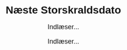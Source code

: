 <!DOCTYPE html>
<html lang="da">
<head>
    <meta charset="UTF-8">
    <meta name="viewport" content="width=device-width, initial-scale=1.0">
    <title>Storskrald Oversigt</title>
    <style>
        body { font-family: Arial, sans-serif; margin: 20px; }
        h1, p { text-align: center; }
        p { font-size: 18px; }
    </style>
</head>
<body>
    <h1>Næste Storskraldsdato</h1>
    <p id="next-date">Indlæser...</p>
    <p id="next-address">Indlæser...</p>
    <script>
        const data = [
            { adresse: "Borgevej 25 B", by: "Lyngby", dato: "2025-02-21" },
            { adresse: "Sydtoftevej 11", by: "Søborg", dato: "2025-02-26" },
            { adresse: "Borgevej 25 B", by: "Lyngby", dato: "2025-03-21" },
            { adresse: "Sydtoftevej 11", by: "Søborg", dato: "2025-03-26" },
            { adresse: "Borgevej 25 B", by: "Lyngby", dato: "2025-04-18" },
            { adresse: "Sydtoftevej 11", by: "Søborg", dato: "2025-04-23" },
            { adresse: "Borgevej 25 B", by: "Lyngby", dato: "2025-05-16" },
            { adresse: "Sydtoftevej 11", by: "Søborg", dato: "2025-05-21" },
            { adresse: "Boligforeninger", by: "Farum + Værløse", dato: "2025-02-18" },
            { adresse: "Boligforeninger", by: "Farum + Værløse", dato: "2025-03-18" },
            { adresse: "Boligforeninger", by: "Farum + Værløse", dato: "2025-04-15" },
            { adresse: "Boligforeninger", by: "Farum + Værløse", dato: "2025-05-20" },
            { adresse: "Gladsaxevej 51", by: "Gladsaxe", dato: "2025-02-26" },
            { adresse: "Gladsaxevej 51", by: "Gladsaxe", dato: "2025-03-26" },
            { adresse: "Gladsaxevej 51", by: "Gladsaxe", dato: "2025-04-23" },
            { adresse: "Gladsaxevej 51", by: "Gladsaxe", dato: "2025-05-21" },
            { adresse: "Tulipanvej 5", by: "Vanløse", dato: "2025-04-03" },
            { adresse: "Søborg Hovedgade 12", by: "Søborg", dato: "2025-03-13" },
            { adresse: "Søborg Hovedgade 12", by: "Søborg", dato: "2025-04-10" },
            { adresse: "Søborg Hovedgade 12", by: "Søborg", dato: "2025-05-08" },
            { adresse: "Virumgårdsvej 2", by: "Virum", dato: "2025-02-20" },
            { adresse: "Virumgårdsvej 2", by: "Virum", dato: "2025-03-20" },
            { adresse: "Virumgårdsvej 2", by: "Virum", dato: "2025-04-17" },
            { adresse: "Virumgårdsvej 2", by: "Virum", dato: "2025-05-15" },
            { adresse: "Skovdiget 1", by: "Birkerød", dato: "2025-03-18" },
            { adresse: "Solvangsvej 7", by: "Glostrup", dato: "2025-03-24" },
            { adresse: "Solvangsvej 7", by: "Glostrup", dato: "2025-04-24" },
            { adresse: "Solvangsvej 7", by: "Glostrup", dato: "2025-05-21" },
            { adresse: "Solvangsvej 7", by: "Glostrup", dato: "2025-05-19" },
            { adresse: "Dorthesvej 35", by: "Holte", dato: "2025-03-04" },
            { adresse: "Landsevej 8A", by: "Holte", dato: "2025-03-11" },
            { adresse: "Landsebakken 24", by: "Holte", dato: "2025-03-11" },
            { adresse: "Lærkebakken 20", by: "Birkerød", dato: "2025-03-25" },
            { adresse: "Fyrrebakken 6", by: "Birkerød", dato: "2025-03-25" },
            { adresse: "Dronningsgård Alle 60", by: "Holte", dato: "2025-03-04" },
            { adresse: "Kollemosevej 7", by: "Holte", dato: "2025-03-04" },
            { adresse: "Skovalleen 33 B", by: "Bagsværd", dato: "2025-02-25" },
            { adresse: "Skovalleen 33 B", by: "Bagsværd", dato: "2025-03-25" },
            { adresse: "Skovalleen 33 B", by: "Bagsværd", dato: "2025-04-22" },
            { adresse: "Skovalleen 33 B", by: "Bagsværd", dato: "2025-05-20" },
            { adresse: "Bernhard Olsensvej 15", by: "Virum", dato: "2025-02-20" },
            { adresse: "Bernhard Olsensvej 15", by: "Virum", dato: "2025-03-20" },
            { adresse: "Bernhard Olsensvej 15", by: "Virum", dato: "2025-04-17" },
            { adresse: "Bernhard Olsensvej 15", by: "Virum", dato: "2025-05-15" }
        ];

        function findNextEntry(entries) {
            const today = new Date();
            const sortedEntries = entries.map(entry => ({
                ...entry,
                dateObj: new Date(entry.dato)
            })).sort((a, b) => a.dateObj - b.dateObj);

            for (let entry of sortedEntries) {
                if (entry.dateObj >= today) {
                    return entry;
                }
            }
            return null;
        }

        const nextEntry = findNextEntry(data);

        if (nextEntry) {
            document.getElementById("next-date").innerText = `Dato: ${nextEntry.dateObj.toLocaleDateString("da-DK")}`;
            document.getElementById("next-address").innerText = `Adresse: ${nextEntry.adresse}, ${nextEntry.by}`;
        } else {
            document.getElementById("next-date").innerText = "Ingen kommende datoer";
            document.getElementById("next-address").innerText = "";
        }
    </script>
</body>
